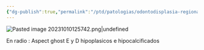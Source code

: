 ```yaml
---
{"dg-publish":true,"permalink":"/ptd/patologias/odontodisplasia-regional/"}
---
```


![Pasted image 20231010125742.png|undefined](/img/user/Cirugia%20Bucal%20I/Medias/Pasted%20image%2020231010125742.png)

En radio : Aspect ghost 
E y D hipoplasicos e hipocalcificados